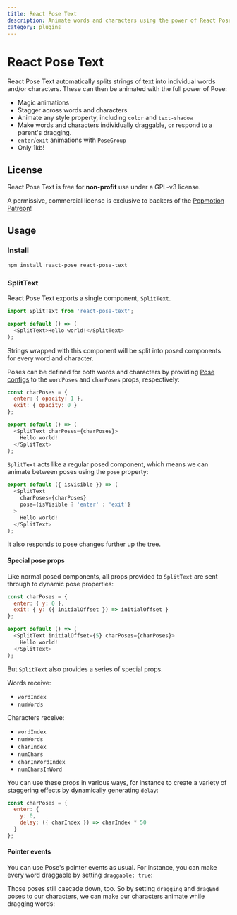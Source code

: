 ```yaml
---
title: React Pose Text
description: Animate words and characters using the power of React Pose animations.
category: plugins
---
```


# React Pose Text

React Pose Text automatically splits strings of text into individual words and/or characters. These can then be animated with the full power of Pose:

- Magic animations
- Stagger across words and characters
- Animate any style property, including `color` and `text-shadow`
- Make words and characters individually draggable, or respond to a parent's dragging.
- `enter`/`exit` animations with `PoseGroup`
- Only 1kb!

<CodeSandbox id="4jzzvm1vz7" />

<TOC />

## License

React Pose Text is free for **non-profit** use under a GPL-v3 license.

A permissive, commercial license is exclusive to backers of the [Popmotion Patreon](https://patreon.com/popmotion)!

## Usage

### Install

```
npm install react-pose react-pose-text
```

### SplitText

React Pose Text exports a single component, `SplitText`.

```javascript
import SplitText from 'react-pose-text';

export default () => (
  <SplitText>Hello world!</SplitText>
);
```

Strings wrapped with this component will be split into posed components for every word and character.

Poses can be defined for both words and characters by providing [Pose configs](https://popmotion.io/pose/api/react-config/) to the `wordPoses` and `charPoses` props, respectively:

```javascript
const charPoses = {
  enter: { opacity: 1 },
  exit: { opacity: 0 }
};

export default () => (
  <SplitText charPoses={charPoses}>
    Hello world!
  </SplitText>
);
```

`SplitText` acts like a regular posed component, which means we can animate between poses using the `pose` property:

```javascript
export default ({ isVisible }) => (
  <SplitText
    charPoses={charPoses}
    pose={isVisible ? 'enter' : 'exit'}
  >
    Hello world!
  </SplitText>
);
```

It also responds to pose changes further up the tree.

<CodeSandbox id="100lwoo7wl" />

#### Special pose props

Like normal posed components, all props provided to `SplitText` are sent through to dynamic pose properties:

```javascript
const charPoses = {
  enter: { y: 0 },
  exit: { y: ({ initialOffset }) => initialOffset }
};

export default () => (
  <SplitText initialOffset={5} charPoses={charPoses}>
    Hello world!
  </SplitText>
);
```

But `SplitText` also provides a series of special props.

Words receive:
- `wordIndex`
- `numWords`

Characters receive:
- `wordIndex`
- `numWords`
- `charIndex`
- `numChars`
- `charInWordIndex`
- `numCharsInWord`

You can use these props in various ways, for instance to create a variety of staggering effects by dynamically generating `delay`:

```javascript
const charPoses = {
  enter: {
    y: 0,
    delay: ({ charIndex }) => charIndex * 50 
  }
};
```

<CodeSandbox id="zzlr2p70mm" />

#### Pointer events

You can use Pose's pointer events as usual. For instance, you can make every word draggable by setting `draggable: true`:

<CodeSandbox id="yqwwn1rmjv" />

Those poses still cascade down, too. So by setting `dragging` and `dragEnd` poses to our characters, we can make our characters animate while dragging words:

<CodeSandbox id="38047jqp7m" />
